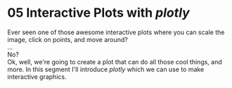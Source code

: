 # 05 Interactive Plots with *plotly*

Ever seen one of those awesome interactive plots where you can scale the image, click on points, and move around?  
...  
No?  
Ok, well, we're going to create a plot that can do all those cool things, and more. In this segment I'll introduce *plotly* which we can use to make interactive graphics.


